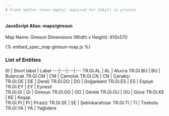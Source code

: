 ```yaml
---
# Front matter (even empty) required for Jekyll to process
---
```


#### JavaScript Alias: maps/giresun

Map Name: Giresun
Dimensions (Width x Height): 610x570



{% embed_spec_map giresun-map.js %}

### List of Entities

ID | Short label | Label
---|---|---|---
TR.GI.AL | AL | Alucra
TR.GI.BU | BU | Bulancak
TR.GI.CM | CM | Çamoluk
TR.GI.CN | CN | Çanakçı		
TR.GI.DE | DE | Dereli
TR.GI.DO | DO | Doğankent
TR.GI.ES | ES | Espiye
TR.GI.EY | EY | Eynesil		
TR.GI.GI | GI | Giresun
TR.GI.GO | GO | Görele
TR.GI.GU | GU | Güce
TR.GI.KE | KE | Keşap		
TR.GI.PI | PI | Piraziz
TR.GI.SE | SE | Şebinkarahisar
TR.GI.TI | TI | Tirebolu
TR.GI.YA | YA | Yağlıdere